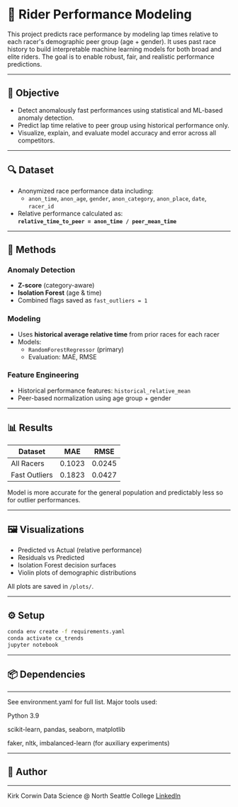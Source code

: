 # 🚴 Rider Performance Modeling

This project predicts race performance by modeling lap times relative to each racer's demographic peer group (age + gender). It uses past race history to build interpretable machine learning models for both broad and elite riders. The goal is to enable robust, fair, and realistic performance predictions.

---

## 📌 Objective

- Detect anomalously fast performances using statistical and ML-based anomaly detection.
- Predict lap time relative to peer group using historical performance only.
- Visualize, explain, and evaluate model accuracy and error across all competitors.

---

## 🔍 Dataset

- Anonymized race performance data including:
  - `anon_time`, `anon_age`, `gender`, `anon_category`, `anon_place`, `date`, `racer_id`
- Relative performance calculated as:  
  **`relative_time_to_peer = anon_time / peer_mean_time`**

---

## 🧠 Methods

### Anomaly Detection
- **Z-score** (category-aware)
- **Isolation Forest** (age & time)
- Combined flags saved as `fast_outliers = 1`

### Modeling
- Uses **historical average relative time** from prior races for each racer
- Models:
  - `RandomForestRegressor` (primary)
  - Evaluation: MAE, RMSE

### Feature Engineering
- Historical performance features: `historical_relative_mean`
- Peer-based normalization using age group + gender

---

## 📊 Results

| Dataset        | MAE    | RMSE   |
|----------------|--------|--------|
| All Racers     | 0.1023 | 0.0245 |
| Fast Outliers  | 0.1823 | 0.0427 |

Model is more accurate for the general population and predictably less so for outlier performances.

---

## 🖼️ Visualizations

- Predicted vs Actual (relative performance)
- Residuals vs Predicted
- Isolation Forest decision surfaces
- Violin plots of demographic distributions

All plots are saved in `/plots/`.

---

## ⚙️ Setup

```bash
conda env create -f requirements.yaml
conda activate cx_trends
jupyter notebook
```
---

## 📦 Dependencies

---
See environment.yaml for full list. Major tools used:

Python 3.9

scikit-learn, pandas, seaborn, matplotlib

faker, nltk, imbalanced-learn (for auxiliary experiments)

---

## 👤 Author

---

Kirk Corwin
Data Science @ North Seattle College
[LinkedIn](https://www.linkedin.com/in/kirk-corwin/)


